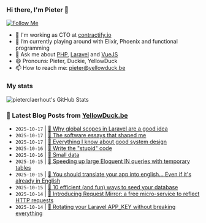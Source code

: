 ### Hi there, I'm Pieter 👋  
[![Follow Me](https://img.shields.io/github/followers/pieterclaerhout?label=Follow&style=social)](https://github.com/pieterclaerhout)

- 🏢 I'm working as CTO at [contractify.io](https://contractify.io)
- 🌱 I’m currently playing around with Elixir, Phoenix and functional programming
- 💬 Ask me about [PHP](https://php.net), [Laravel](http://laravel.com) and [VueJS](https://vuejs.org)
- 😄 Pronouns: Pieter, Duckie, YellowDuck
- 📫 How to reach me: pieter@yellowduck.be

### My stats

![pieterclaerhout's GitHub Stats](https://github-readme-stats.vercel.app/api?username=pieterclaerhout&show_icons=true&count_private=true&line_height=40)

### 📩 Latest Blog Posts from [YellowDuck.be](https://www.yellowduck.be/)
<!-- BLOG-POST-LIST:START -->
- `2025-10-17` | [🐥 Why global scopes in Laravel are a good idea](https://www.yellowduck.be/posts/why-global-scopes-in-laravel-are-a-good-idea)  
- `2025-10-17` | [🔗 The software essays that shaped me](https://www.yellowduck.be/posts/the-software-essays-that-shaped-me)  
- `2025-10-17` | [🔗 Everything I know about good system design](https://www.yellowduck.be/posts/everything-i-know-about-good-system-design)  
- `2025-10-16` | [🔗 Write the &quot;stupid&quot; code](https://www.yellowduck.be/posts/write-the-stupid-code)  
- `2025-10-16` | [🔗 Small data](https://www.yellowduck.be/posts/small-data)  
- `2025-10-15` | [🐥 Speeding up large Eloquent IN queries with temporary tables](https://www.yellowduck.be/posts/speeding-up-large-eloquent-in-queries-with-temporary-tables)  
- `2025-10-15` | [🔗 You should translate your app into english... Even if it&#39;s already in English](https://www.yellowduck.be/posts/you-should-translate-your-app-into-english-even-if-its-already-in-english)  
- `2025-10-15` | [🔗 10 efficient &lpar;and fun&rpar; ways to seed your database](https://www.yellowduck.be/posts/10-efficient-and-fun-ways-to-seed-your-database)  
- `2025-10-14` | [🔗 Introducing Request Mirror: a free micro-service to reflect HTTP requests](https://www.yellowduck.be/posts/introducing-request-mirror-a-free-micro-service-to-reflect-http-requests)  
- `2025-10-14` | [🔗 Rotating your Laravel APP_KEY without breaking everything](https://www.yellowduck.be/posts/rotating-your-laravel-app-key-without-breaking-everything)  

<!-- BLOG-POST-LIST:END -->
